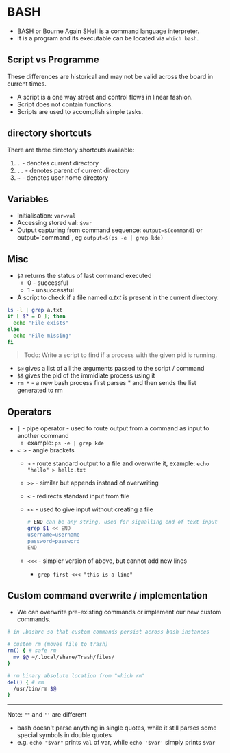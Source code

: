 # BASH

- BASH or Bourne Again SHell is a command language interpreter.
- It is a program and its executable can be located via `which bash`.

## Script vs Programme

These differences are historical and may not be valid across the board in current times.

- A script is a one way street and control flows in linear fashion.
- Script does not contain functions.
- Scripts are used to accomplish simple tasks.

## directory shortcuts

There are three directory shortcuts available:

1. `.` - denotes current directory
1. `..` - denotes parent of current directory
1. `~` - denotes user home directory

## Variables

- Initialisation: `var=val`
- Accessing stored val: `$var`
- Output capturing from command sequence: `output=$(command)` or output=\`command\`, eg `output=$(ps -e | grep kde)`

## Misc

- `$?` returns the status of last command executed
  - 0 - successful
  - 1 - unsuccessful
- A script to check if a file named _a.txt_ is present in the current directory.

```sh
ls -l | grep a.txt
if [ $? = 0 ]; then
  echo "File exists"
else
  echo "File missing"
fi
```

> Todo: Write a script to find if a process with the given pid is running.

- `$@` gives a list of all the arguments passed to the script / command
- `$$` gives the pid of the immidiate process using it
- `rm *` - a new bash process first parses * and then sends the list generated to rm

## Operators

- `|` - pipe operator - used to route output from a command as input to another command
  - example: `ps -e | grep kde`
- `< >` - angle brackets
  - `>` - route standard output to a file and overwrite it, example: `echo "hello" > hello.txt`
  - `>>` - similar but appends instead of overwriting
  - `<` - redirects standard input from file
  - `<<` - used to give input without creating a file

    ```sh
    # END can be any string, used for signalling end of text input
    grep $1 << END
    username=username
    password=password
    END
    ```

  - `<<<` - simpler version of above, but cannot add new lines
    - `grep first <<< "this is a line"`

## Custom command overwrite / implementation

- We can overwrite pre-existing commands or implement our new custom commands.

```sh
# in .bashrc so that custom commands persist across bash instances

# custom rm (moves file to trash)
rm() { # safe rm
  mv $@ ~/.local/share/Trash/files/
}

# rm binary absolute location from "which rm"
del() { # rm
  /usr/bin/rm $@
}
```

---

Note: `""` and `''` are different

- bash doesn't parse anything in single quotes, while it still parses some special symbols in double quotes
- e.g. `echo "$var"` prints `val` of var, while `echo '$var'` simply prints `$var`
